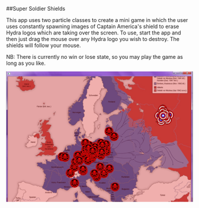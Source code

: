 ##Super Soldier Shields

This app uses two particle classes to create a mini game in which the user uses constantly spawning images of Captain America's shield to erase Hydra logos which are taking over the screen. To use, start the app and then just drag the mouse over any Hydra logo you wish to destroy. The shields will follow your mouse. 

NB: There is currently no win or lose state, so you may play the game as long as you like. 

![Screenshot of the game in progress](assets/screenshot.jpg)